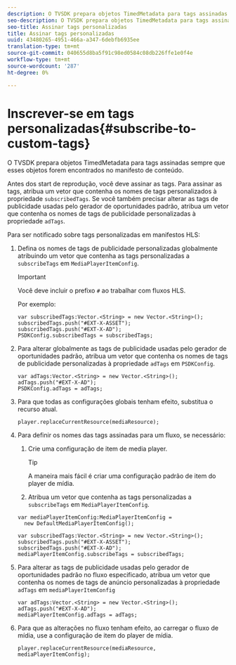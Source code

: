 ```yaml
---
description: O TVSDK prepara objetos TimedMetadata para tags assinadas sempre que esses objetos forem encontrados no manifesto de conteúdo.
seo-description: O TVSDK prepara objetos TimedMetadata para tags assinadas sempre que esses objetos forem encontrados no manifesto de conteúdo.
seo-title: Assinar tags personalizadas
title: Assinar tags personalizadas
uuid: 43480265-4951-466a-a347-6debfb6935ee
translation-type: tm+mt
source-git-commit: 040655d8ba5f91c98ed0584c08db226ffe1e0f4e
workflow-type: tm+mt
source-wordcount: '287'
ht-degree: 0%

---
```



# Inscrever-se em tags personalizadas{#subscribe-to-custom-tags}

O TVSDK prepara objetos TimedMetadata para tags assinadas sempre que esses objetos forem encontrados no manifesto de conteúdo.

Antes dos start de reprodução, você deve assinar as tags.
Para assinar as tags, atribua um vetor que contenha os nomes de tags personalizados à propriedade `subscribedTags`. Se você também precisar alterar as tags de publicidade usadas pelo gerador de oportunidades padrão, atribua um vetor que contenha os nomes de tags de publicidade personalizadas à propriedade `adTags`.

Para ser notificado sobre tags personalizadas em manifestos HLS:

1. Defina os nomes de tags de publicidade personalizadas globalmente atribuindo um vetor que contenha as tags personalizadas a `subscribeTags` em `MediaPlayerItemConfig`.

   >[!IMPORTANT]
   >
   >Você deve incluir o prefixo `#` ao trabalhar com fluxos HLS.

   Por exemplo:

   ```
   var subscribedTags:Vector.<String> = new Vector.<String>(); 
   subscribedTags.push("#EXT-X-ASSET"); 
   subscribedTags.push("#EXT-X-AD"); 
   PSDKConfig.subscribedTags = subscribedTags;
   ```

1. Para alterar globalmente as tags de publicidade usadas pelo gerador de oportunidades padrão, atribua um vetor que contenha os nomes de tags de publicidade personalizadas à propriedade `adTags` em `PSDKConfig`.

   ```
   var adTags:Vector.<String> = new Vector.<String>(); 
   adTags.push("#EXT-X-AD"); 
   PSDKConfig.adTags = adTags; 
   ```

1. Para que todas as configurações globais tenham efeito, substitua o recurso atual.

   ```
   player.replaceCurrentResource(mediaResource);
   ```

1. Para definir os nomes das tags assinadas para um fluxo, se necessário:
   1. Crie uma configuração de item de media player.

      >[!TIP]
      >
      >A maneira mais fácil é criar uma configuração padrão de item do player de mídia.

   1. Atribua um vetor que contenha as tags personalizadas a `subscribeTags` em `MediaPlayerItemConfig`.

   ```
   var mediaPlayerItemConfig:MediaPlayerItemConfig =  
     new DefaultMediaPlayerItemConfig(); 
   
   var subscribedTags:Vector.<String> = new Vector.<String>(); 
   subscribedTags.push("#EXT-X-ASSET"); 
   subscribedTags.push("#EXT-X-AD"); 
   mediaPlayerItemConfig.subscribeTags = subscribedTags;
   ```

1. Para alterar as tags de publicidade usadas pelo gerador de oportunidades padrão no fluxo especificado, atribua um vetor que contenha os nomes de tags de anúncio personalizadas à propriedade `adTags` em `mediaPlayerItemConfig`

   ```
   var adTags:Vector.<String> = new Vector.<String>(); 
   adTags.push("#EXT-X-AD"); 
   mediaPlayerItemConfig.adTags = adTags;
   ```

1. Para que as alterações no fluxo tenham efeito, ao carregar o fluxo de mídia, use a configuração de item do player de mídia.

   ```
   player.replaceCurrentResource(mediaResource, mediaPlayerItemConfig);
   ```

